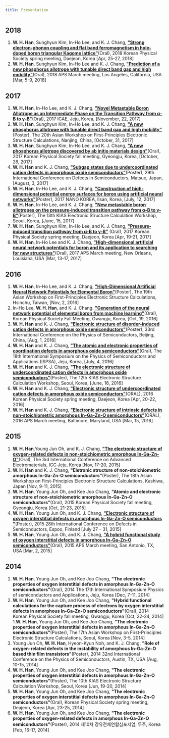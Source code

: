 ```yaml
---
title: Presentation
---
```


## 2018

1. **W. H. Han**, Sunghyun Kim, In-Ho Lee, and K. J. Chang, [**"Strong electron-phonon coupling and flat band ferromagnetism in hole-doped boron triangular Kagome lattice"**](http://www.kps.or.kr/111110)(Oral), 2018 Korean Physical Society spring meeting, Daejeon, Korea [Apr, 25-27, 2018]
1. **W. H. Han**, Sunghyun Kim, In-Ho Lee and K. J. Chang, [**"Prediction of a new phosphorus allotrope with tunable direct band gap and high mobility"**](https://www.aps.org/meetings/march/about.cfm)(Oral), 2018 APS March meeting, Los Angeles, California, USA [Mar, 5-9, 2018]

## 2017

1. **W. H. Han**, In-Ho Lee, and K. J. Chang, [**"Novel Metastable Boron Allotrope as an Intermediate Phase on the Transition Pathway from α-B to γ-B"**](http://www.icae.kr/)(Oral), 2017 ICAE, Jeju, Korea, [November, 22, 2017]
1. **W. H. Han**, Sunghyun Kim, In-Ho Lee, and K. J. Chang, [**"A new phosphorus allotrope with tunable direct band gap and high mobility"**](https://physics.nju.edu.cn/asian20/)(Poster), The 20th Asian Workshop on First-Principles Electronic Structure Calculations, Nanjing, China, [October, 31, 2017]
1. **W. H. Han**, Sunghyun Kim, In-Ho Lee, and K. J. Chang, [**"A new phosphorus allotrope discovered by ab initio materials design"**](http://www.kps.or.kr/)(Oral), 2017 Korean Physical Society fall meeting, Gyeongju, Korea, [October, 26, 2017]
1. **W. H. Han** and K. J. Chang, [**"Subgap states due to undercoordinated cation defects in amorphous oxide semiconductors"**](http://www.icds2017.org/)(Poster), 29th International Conference on Defects in Semiconductors, Matsue, Japan, [August, 3, 2017]
1. **W. H. Han**, In-Ho Lee, and K. J. Chang, [**"Construction of high-dimensional potential energy surfaces for boron using artificial neural networks"**](http://sympo.nanokorea.or.kr/2018/eng/main/)(Poster), 2017 NANO KOREA, Ilsan, Korea, [July, 12, 2017]
1. **W. H. Han**, In-Ho Lee, and K. J. Chang, [**"New metastable boron allotropes on the pressure-induced transition pathway from α-B to γ-B"**](http://home.kias.re.kr/MKG/h/ESCW2017/?pageNo=2841)(Poster), The 13th KIAS Electronic Structure Calculation Workshop, Seoul, Korea, [June, 15, 2017]
1. **W. H. Han**, Sunghyun Kim, In-Ho Lee, and K. J. Chang, [**"Pressure-induced transition pathway from α-B to γ-B"**](http://www.kps.or.kr/) (Oral), 2017 Korean Physical Society spring meeting, Daejeon, Korea [Apr, 19-21, 2017]
1. **W. H. Han**, In-Ho Lee and K. J. Chang, [**"High-dimensional artificial neural network potentials for boron and its application to searching for new structures"**](https://www.aps.org/index.cfm)(Oral), 2017 APS March meeting, New Orleans, Louisiana, USA [Mar, 13-17, 2017]

## 2016

1. **W. H. Han**, In-Ho Lee, and K. J. Chang, [**"High-Dimensional Artificial Neural Network Potentials for Elemental Boron"**](http://taehae.kaist.ac.kr)(Poster), The 19th Asian Workshop on First-Principles Electronic Structure Calculations, Hsinchu, Taiwan, [Nov, 2, 2016]
1. In-Ho Lee, **W. H. Han**, and K. J. Chang. [**"Generation of the neural network potential of elemental boron from machine learning"**](http://taehae.kaist.ac.kr)(Oral), Korean Physical Society Fall Meeting, Gwangju, Korea, [Oct, 19, 2016]
1. **W. H. Han** and K. J. Chang, [**"Electronic structure of disorder-induced cation defects in amorphous oxide semiconductors"**](http://taehae.kaist.ac.kr)(Poster), 33rd International Conference on the Physics of Semiconductors, Beijing, China, [Aug, 1, 2016]
1. **W. H. Han** and K. J. Chang, [**"The atomic and electronic properties of coordination defects in amorphous oxide semiconductors"**](http://taehae.kaist.ac.kr)(Oral), The 18th International Symposium on the Physics of Semiconductors and Applications (ISPSA), Jeju, Korea, [July, 4, 2016]
1. **W. H. Han** and K. J. Chang, [**"The electronic structure of undercoordinated cation defects in amorphous oxide semiconductors"**](http://taehae.kaist.ac.kr)(Poster), The 12th KIAS Electronic Structure Calculation Workshop, Seoul, Korea, [June, 16, 2016]
1. **W. H. Han** and K. J. Chang, [**"Electronic structure of undercoordinated cation defects in amorphous oxide semiconductors"**](http://taehae.kaist.ac.kr)(ORAL), 2016 Korean Physical Society spring meeting, Daejeon, Korea [Apr, 20-22, 2016]
1. **W. H. Han** and K. J. Chang, [**"Electronic structure of intrinsic defects in non-stoichiometric amorphous In-Ga-Zn-O semiconductors"**](http://taehae.kaist.ac.kr)(ORAL), 2016 APS March meeting, Baltimore, Maryland, USA [Mar, 15, 2016]

## 2015

1. **W. H. Han**,Young Jun Oh, and K. J. Chang, [**"The electronic structure of oxygen-related defects in non-stoichiometric amorphous In-Ga-Zn-O"**](http://taehae.kaist.ac.kr)(Oral), The 3rd International Conference on Advanced Electromaterials, ICC Jeju, Korea [Nov, 17-20, 2015]
1. **W. H. Han** and K. J. Chang, **"Eletronic structure of non-stoichiometric amorphous In-Ga-Zn-O semiconductors"**(Poster), The 18th Asian Workshop on First-Principles Electronic Structure Calculations, Kashiwa, Japan [Nov, 9-11, 2015]
1. **W. H. Han**, Young Jun Oh, and Kee Joo Chang, **"Atomic and electronic structure of non-stoichiometric amorphous In-Ga-Zn-O semiconductors"**(Oral), 2015 Korean Physical Society fall meeting, Gyeongju, Korea [Oct, 21-23, 2015]
1. **W. H. Han**, Young Jun Oh, and K. J. Chang, [**"Electronic structure of oxygen interstitial defects in amorphous In-Ga-Zn-O semiconductors "**](http://taehae.kaist.ac.kr)(Poster), 2015 28th International Conference on Defects in Semiconductors, Espoo, Finland [July 27 – 31, 2015]
1. **W. H. Han**, Young Jun Oh, and K. J. Chang, [**"A hybrid functional study of oxygen interstitial defects in amorphous In-Ga-Zn-O semiconductors"**](http://taehae.kaist.ac.kr)(Oral), 2015 APS March meeting, San Antonio, TX, USA [Mar, 2, 2015]

## 2014

1. **W. H. Han**, Young Jun Oh, and Kee Joo Chang, **"The electronic properties of oxygen interstitial defects in amorphous In-Ga-Zn-O semiconductors"**(Oral), 2014 The 17th International Symposium Physics of semiconductors and Applications, Jeju, Korea [Dec, 7-11, 2014]
1. **W. H. Han**, Young Jun Oh, and Kee Joo Chang, **"Hybrid functional calculations for the capture process of electrons by oxygen interstitial defects in amorphous In-Ga-Zn-O semiconductors"**(Oral), 2014 Korean Physical Society fall meeting, Gwangju, Korea [Oct, 22-24, 2014]
1.**W. H. Han**, Young Jun Oh, and Kee Joo Chang, **"The electronic properties of oxygen interstitial defects in amorphous In-Ga-Zn-O semiconductors"**(Poster), The 17th Asian Workshop on First-Principles Electronic Structure Calculations, Seoul, Korea [Nov, 3-5, 2014]
1. Young Jun Oh, **W. H. Han**, Hyeon-Kyun Noh, and K. J. Chang, **"Role of oxygen-related defects in the instability of amorphous In-Ga-Zn-O based thin film transistors"**(Poster), 2014 32nd International Conference on the Physics of Semiconductors, Austin, TX, USA [Aug, 10-15, 2014]
1. **W. H. Han**, Young Jun Oh, and Kee Joo Chang, **"The electronic properties of oxygen interstitial defects in amorphous In-Ga-Zn-O semiconductors"**(Poster), The 10th KIAS Electronic Structure Calculation Workshop, Seoul, Korea [Jun, 19-20, 2014]
1. **W. H. Han**, Young Jun Oh, and Kee Joo Chang, **"The electronic properties of oxygen interstitial defects in amorphous In-Ga-Zn-O semiconductors"**(Oral), Korean Physical Society spring meeting, Deajeon, Korea [Apr, 23-25, 2014]
1. **W. H. Han**, Young Jun Oh, and Kee Joo Chang, **"The electronic properties of oxygen-related defects in amorphous In-Ga-Zn-O semiconductors"**(Poster), 2014 제10차 강유전체연합심포지엄, 무주, Korea [Feb, 16-17, 2014]

